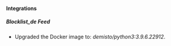 #### Integrations
##### Blocklist_de Feed
- Upgraded the Docker image to: *demisto/python3:3.9.6.22912*.
